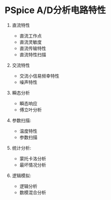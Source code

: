 # PSpice A/D分析电路特性

1. 直流特性
    - 直流工作点
    - 直流灵敏度
    - 直流传输特性
    - 直流特性扫描

2. 交流特性
    - 交流小信易频幸特性
    - 噪声特性

3. 瞬态分析
    - 瞬态响应
    - 傅立叶分析

4. 参数扫描:
    - 温度特性
    - 参数扫描

5. 统计分析:
    - 蒙托卡洛分析
    - 最坏情况分析

6. 逻辑模拟:
    - 逻辑分析
    - 数模混合分析